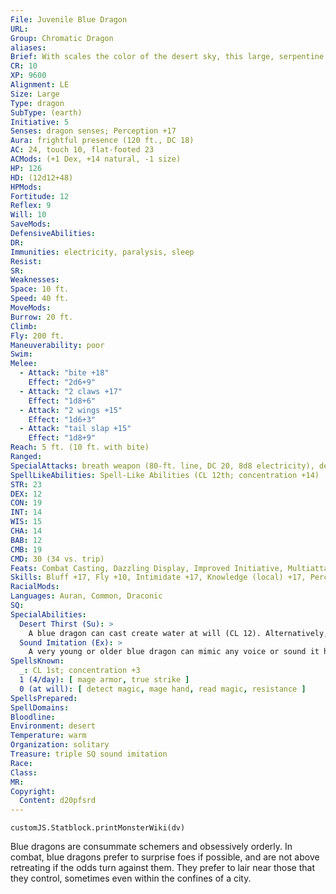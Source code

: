 ```yaml
---
File: Juvenile Blue Dragon
URL: 
Group: Chromatic Dragon
aliases: 
Brief: With scales the color of the desert sky, this large, serpentine dragon moves with an unsettling grace.
CR: 10
XP: 9600
Alignment: LE
Size: Large
Type: dragon
SubType: (earth)
Initiative: 5
Senses: dragon senses; Perception +17
Aura: frightful presence (120 ft., DC 18)
AC: 24, touch 10, flat-footed 23
ACMods: (+1 Dex, +14 natural, -1 size)
HP: 126
HD: (12d12+48)
HPMods: 
Fortitude: 12
Reflex: 9
Will: 10
SaveMods: 
DefensiveAbilities: 
DR: 
Immunities: electricity, paralysis, sleep
Resist: 
SR: 
Weaknesses: 
Space: 10 ft.
Speed: 40 ft.
MoveMods: 
Burrow: 20 ft.
Climb: 
Fly: 200 ft.
Maneuverability: poor
Swim: 
Melee: 
  - Attack: "bite +18"
    Effect: "2d6+9"
  - Attack: "2 claws +17"
    Effect: "1d8+6"
  - Attack: "2 wings +15"
    Effect: "1d6+3"
  - Attack: "tail slap +15"
    Effect: "1d8+9"
Reach: 5 ft. (10 ft. with bite)
Ranged: 
SpecialAttacks: breath weapon (80-ft. line, DC 20, 8d8 electricity), desert thirst (DC 20)
SpellLikeAbilities: Spell-Like Abilities (CL 12th; concentration +14)  At will-ghost sound (DC 12), minor image (DC 14)
STR: 23
DEX: 12
CON: 19
INT: 14
WIS: 15
CHA: 14
BAB: 12
CMB: 19
CMD: 30 (34 vs. trip)
Feats: Combat Casting, Dazzling Display, Improved Initiative, Multiattack, Shatter Defenses, Weapon Focus (bite)
Skills: Bluff +17, Fly +10, Intimidate +17, Knowledge (local) +17, Perception +17, Spellcraft +17, Stealth +12, Survival +17
RacialMods: 
Languages: Auran, Common, Draconic
SQ: 
SpecialAbilities:
  Desert Thirst (Su): >
    A blue dragon can cast create water at will (CL 12). Alternatively, it can destroy an equal amount of liquid in a 10-foot burst. Unattended liquids are instantly reduced to sand. Liquid-based magic items (such as potions) and items in a creature's possession must succeed on a Will save (DC 20) or be destroyed.
  Sound Imitation (Ex): >
    A very young or older blue dragon can mimic any voice or sound it has heard by making a successful Bluff check against a listener's Sense Motive check.
SpellsKnown:
  _: CL 1st; concentration +3
  1 (4/day): [ mage armor, true strike ]
  0 (at will): [ detect magic, mage hand, read magic, resistance ]
SpellsPrepared: 
SpellDomains: 
Bloodline: 
Environment: desert
Temperature: warm
Organization: solitary
Treasure: triple SQ sound imitation
Race: 
Class: 
MR: 
Copyright:
  Content: d20pfsrd
---
```

```dataviewjs
customJS.Statblock.printMonsterWiki(dv)
```
Blue dragons are consummate schemers and obsessively orderly. In combat, blue dragons prefer to surprise foes if possible, and are not above retreating if the odds turn against them. They prefer to lair near those that they control, sometimes even within the confines of a city.
